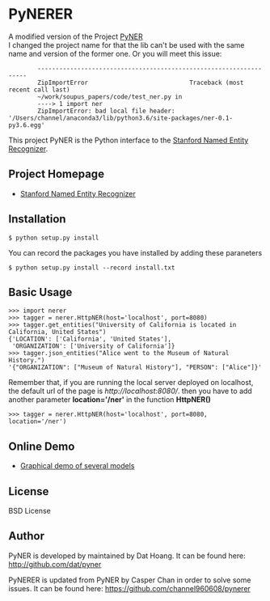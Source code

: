 <!--
 * @Author: Caspar
 * @Date: 2019-11-05 16:07:54
 * @LastEditors: Caspar
 * @LastEditTime: 2019-11-05 17:35:04
 * @Description: file content
 -->
# PyNERER 
A modified version of the Project [PyNER](https://github.com/dat/pyner)   
I changed the project name for that the lib can't be used with the same name and version of the former one. Or you will meet this issue:  
```
        -------------------------------------------------------------------
        ZipImportError                            Traceback (most recent call last)
        ~/work/soupus_papers/code/test_ner.py in 
        ----> 1 import ner  
        ZipImportError: bad local file header: '/Users/channel/anaconda3/lib/python3.6/site-packages/ner-0.1-py3.6.egg'
```
This project PyNER is the Python interface to the [Stanford Named Entity Recognizer](https://github.com/dat/stanford-ner).

## Project Homepage

* [Stanford Named Entity Recognizer](http://nlp.stanford.edu/software/CRF-NER.shtml)

## Installation

    $ python setup.py install

You can record the packages you have installed by adding these paraneters 

    $ python setup.py install --record install.txt

## Basic Usage
    
    >>> import nerer
    >>> tagger = nerer.HttpNER(host='localhost', port=8080)
    >>> tagger.get_entities("University of California is located in California, United States")
    {'LOCATION': ['California', 'United States'],
     'ORGANIZATION': ['University of California']}
    >>> tagger.json_entities("Alice went to the Museum of Natural History.")
    '{"ORGANIZATION": ["Museum of Natural History"], "PERSON": ["Alice"]}'

Remember that, if you are running the local server deployed on localhost, the default url of the page is _http://localhost:8080/_. then you have to add another parameter __location='/ner'__ in the function __HttpNER()__  

    >>> tagger = nerer.HttpNER(host='localhost', port=8080, location='/ner')

## Online Demo

* [Graphical demo of several models](http://nlp.stanford.edu:8080/ner/)

## License

BSD License

## Author

PyNER is developed by maintained by Dat Hoang.
It can be found here: http://github.com/dat/pyner

PyNERER is updated from PyNER by Casper Chan in order to solve some issues.
It can be found here: https://github.com/channel960608/pynerer

